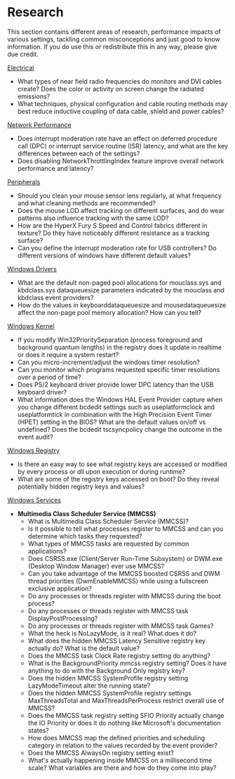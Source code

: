 # Research

This section contains different areas of research, performance impacts of various settings, tackling common misconceptions and just good to know information.
If you do use this or redistribute this in any way, please give due credit.

[Electrical](ELECTRICAL/README.md)
- What types of near field radio frequencies do monitors and DVI cables create? Does the color or activity on screen change the radiated emissions?
- What techniques, physical configuration and cable routing methods may best reduce inductive coupling of data cable, shield and power cables?

[Network Performance](NETWORK/README.md)
- Does interrupt moderation rate have an effect on deferred procedure call (DPC) or interrupt service routine (ISR) latency, and what are the key differences between each of the settings?
- Does disabling NetworkThrottlingIndex feature improve overall network performance and latency?

[Peripherals](PERIPHERALS/README.md)
- Should you clean your mouse sensor lens regularly, at what frequency and what cleaning methods are recommended?
- Does the mouse LOD affect tracking on different surfaces, and do wear patterns also influence tracking with the same LOD?
- How are the HyperX Fury S Speed and Control fabrics different in texture? Do they have noticeably different resistance as a tracking surface?
- Can you define the interrupt moderation rate for USB controllers? Do different versions of windows have different default values?

[Windows Drivers](WINDRIVERS/README.md)
- What are the default non-paged pool allocations for mouclass.sys and kbdclass.sys dataqueuesize parameters indicated by the mouclass and kbdclass event providers?
- How do the values in keyboarddataqueuesize and mousedataqueuesize affect the non-page pool memory allocation? How can you tell?

[Windows Kernel](WINKERNEL/README.md)
- If you modify Win32PrioritySeparation (process foreground and background quantum lengths) in the registry does it update in realtime or does it require a system restart?
- Can you micro-increment/adjust the windows timer resolution?
- Can you monitor which programs requested specific timer resolutions over a period of time?
- Does PS/2 keyboard driver provide lower DPC latency than the USB keyboard driver?
- What information does the Windows HAL Event Provider capture when you change different bcdedit settings such as useplatformclock and useplatformtick in combination with the High Precision Event Timer (HPET) setting in the BIOS? What are the default values on/off vs undefined? Does the bcdedit tscsyncpolicy change the outcome in the event audit?

[Windows Registry](WINREGISTRY/README.md)
- Is there an easy way to see what registry keys are accessed or modified by every process or dll upon execution or during runtime?
- What are some of the registry keys accessed on boot? Do they reveal potentially hidden registry keys and values?

[Windows Services](WINSERVICES/README.md)
* **Multimedia Class Scheduler Service (MMCSS)**
  - What is Multimedia Class Scheduler Service (MMCSS)?
  - Is it possible to tell what processes register to MMCSS and can you determine which tasks they requested?
  - What types of MMCSS tasks are requested by common applications?
  - Does CSRSS.exe (Client/Server Run-Time Subsystem) or DWM.exe (Desktop Window Manager) ever use MMCSS?
  - Can you take advantage of the MMCSS boosted CSRSS and DWM thread priorities (DwmEnableMMCSS) while using a fullscreen exclusive application?
  - Do any processes or threads register with MMCSS during the boot process?
  - Do any processes or threads register with MMCSS task DisplayPostProcessing?
  - Do any processes or threads register with MMCSS task Games?
  - What the heck is NoLazyMode, is it real? What does it do?
  - What does the hidden MMCSS Latency Sensitive registry key actually do? What is the default value?
  - Does the MMCSS task Clock Rate registry setting do anything? 
  - What is the BackgroundPriority mmcss registry setting? Does it have anything to do with the Background Only registry key?
  - Does the hidden MMCSS SystemProfile registry setting LazyModeTimeout alter the running state?
  - Does the hidden MMCSS SystemProfile registry settings MaxThreadsTotal and MaxThreadsPerProcess restrict overall use of MMCSS?
  - Does the MMCSS task registry setting SFIO Priority actually change the IO Priority or does it do nothing like Microsoft's documentation states?
  - How does MMCSS map the defined priorities and scheduling category in relation to the values recorded by the event provider?
  - Does the MMCSS AlwaysOn registry setting exist?
  - What's actually happening inside MMCSS on a millisecond time scale? What variables are there and how do they come into play?
